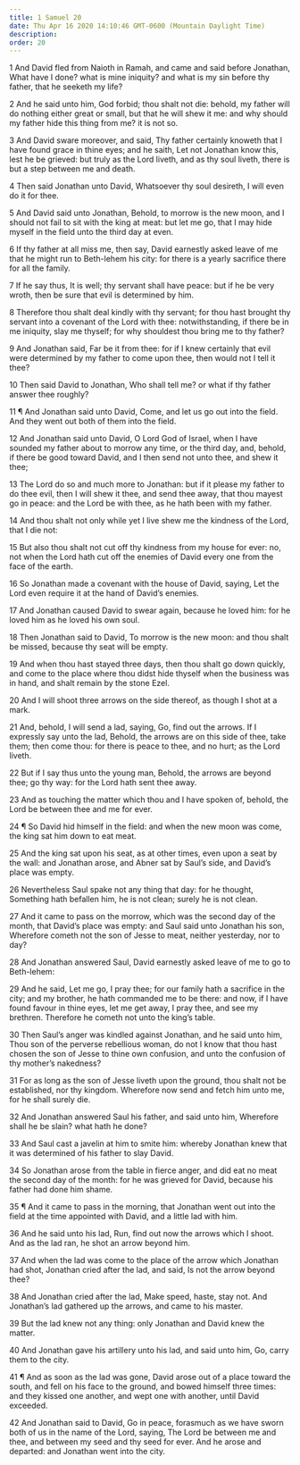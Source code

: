 ```yaml
---
title: 1 Samuel 20
date: Thu Apr 16 2020 14:10:46 GMT-0600 (Mountain Daylight Time)
description: 
order: 20
---
```


<p>
  1 And David fled from Naioth in Ramah, and came and said before Jonathan, What
  have I done? what is mine iniquity? and what is my sin before thy father, that
  he seeketh my life?
</p>
<p>
  2 And he said unto him, God forbid; thou shalt not die: behold, my father will
  do nothing either great or small, but that he will shew it me: and why should
  my father hide this thing from me? it is not so.
</p>
<p>
  3 And David sware moreover, and said, Thy father certainly knoweth that I have
  found grace in thine eyes; and he saith, Let not Jonathan know this, lest he
  be grieved: but truly as the Lord liveth, and as thy soul liveth, there is but
  a step between me and death.
</p>
<p>
  4 Then said Jonathan unto David, Whatsoever thy soul desireth, I will even do
  it for thee.
</p>
<p>
  5 And David said unto Jonathan, Behold, to morrow is the new moon, and I
  should not fail to sit with the king at meat: but let me go, that I may hide
  myself in the field unto the third day at even.
</p>
<p>
  6 If thy father at all miss me, then say, David earnestly asked leave of me
  that he might run to Beth-lehem his city: for there is a yearly sacrifice
  there for all the family.
</p>
<p>
  7 If he say thus, It is well; thy servant shall have peace: but if he be very
  wroth, then be sure that evil is determined by him.
</p>
<p>
  8 Therefore thou shalt deal kindly with thy servant; for thou hast brought thy
  servant into a covenant of the Lord with thee: notwithstanding, if there be in
  me iniquity, slay me thyself; for why shouldest thou bring me to thy father?
</p>
<p>
  9 And Jonathan said, Far be it from thee: for if I knew certainly that evil
  were determined by my father to come upon thee, then would not I tell it thee?
</p>
<p>
  10 Then said David to Jonathan, Who shall tell me? or what if thy father
  answer thee roughly?
</p>
<p>
  11 &#xB6; And Jonathan said unto David, Come, and let us go out into the
  field. And they went out both of them into the field.
</p>
<p>
  12 And Jonathan said unto David, O Lord God of Israel, when I have sounded my
  father about to morrow any time, or the third day, and, behold, if there be
  good toward David, and I then send not unto thee, and shew it thee;
</p>
<p>
  13 The Lord do so and much more to Jonathan: but if it please my father to do
  thee evil, then I will shew it thee, and send thee away, that thou mayest go
  in peace: and the Lord be with thee, as he hath been with my father.
</p>
<p>
  14 And thou shalt not only while yet I live shew me the kindness of the Lord,
  that I die not:
</p>
<p>
  15 But also thou shalt not cut off thy kindness from my house for ever: no,
  not when the Lord hath cut off the enemies of David every one from the face of
  the earth.
</p>
<p>
  16 So Jonathan made a covenant with the house of David, saying, Let the Lord
  even require it at the hand of David&#x2019;s enemies.
</p>
<p>
  17 And Jonathan caused David to swear again, because he loved him: for he
  loved him as he loved his own soul.
</p>
<p>
  18 Then Jonathan said to David, To morrow is the new moon: and thou shalt be
  missed, because thy seat will be empty.
</p>
<p>
  19 And when thou hast stayed three days, then thou shalt go down quickly, and
  come to the place where thou didst hide thyself when the business was in hand,
  and shalt remain by the stone Ezel.
</p>
<p>
  20 And I will shoot three arrows on the side thereof, as though I shot at a
  mark.
</p>
<p>
  21 And, behold, I will send a lad, saying, Go, find out the arrows. If I
  expressly say unto the lad, Behold, the arrows are on this side of thee, take
  them; then come thou: for there is peace to thee, and no hurt; as the Lord
  liveth.
</p>
<p>
  22 But if I say thus unto the young man, Behold, the arrows are beyond thee;
  go thy way: for the Lord hath sent thee away.
</p>
<p>
  23 And as touching the matter which thou and I have spoken of, behold, the
  Lord be between thee and me for ever.
</p>
<p>
  24 &#xB6; So David hid himself in the field: and when the new moon was come,
  the king sat him down to eat meat.
</p>
<p>
  25 And the king sat upon his seat, as at other times, even upon a seat by the
  wall: and Jonathan arose, and Abner sat by Saul&#x2019;s side, and
  David&#x2019;s place was empty.
</p>
<p>
  26 Nevertheless Saul spake not any thing that day: for he thought, Something
  hath befallen him, he is not clean; surely he is not clean.
</p>
<p>
  27 And it came to pass on the morrow, which was the second day of the month,
  that David&#x2019;s place was empty: and Saul said unto Jonathan his son,
  Wherefore cometh not the son of Jesse to meat, neither yesterday, nor to day?
</p>
<p>
  28 And Jonathan answered Saul, David earnestly asked leave of me to go to
  Beth-lehem:
</p>
<p>
  29 And he said, Let me go, I pray thee; for our family hath a sacrifice in the
  city; and my brother, he hath commanded me to be there: and now, if I have
  found favour in thine eyes, let me get away, I pray thee, and see my brethren.
  Therefore he cometh not unto the king&#x2019;s table.
</p>
<p>
  30 Then Saul&#x2019;s anger was kindled against Jonathan, and he said unto
  him, Thou son of the perverse rebellious woman, do not I know that thou hast
  chosen the son of Jesse to thine own confusion, and unto the confusion of thy
  mother&#x2019;s nakedness?
</p>
<p>
  31 For as long as the son of Jesse liveth upon the ground, thou shalt not be
  established, nor thy kingdom. Wherefore now send and fetch him unto me, for he
  shall surely die.
</p>
<p>
  32 And Jonathan answered Saul his father, and said unto him, Wherefore shall
  he be slain? what hath he done?
</p>
<p>
  33 And Saul cast a javelin at him to smite him: whereby Jonathan knew that it
  was determined of his father to slay David.
</p>
<p>
  34 So Jonathan arose from the table in fierce anger, and did eat no meat the
  second day of the month: for he was grieved for David, because his father had
  done him shame.
</p>
<p>
  35 &#xB6; And it came to pass in the morning, that Jonathan went out into the
  field at the time appointed with David, and a little lad with him.
</p>
<p>
  36 And he said unto his lad, Run, find out now the arrows which I shoot. And
  as the lad ran, he shot an arrow beyond him.
</p>
<p>
  37 And when the lad was come to the place of the arrow which Jonathan had
  shot, Jonathan cried after the lad, and said, Is not the arrow beyond thee?
</p>
<p>
  38 And Jonathan cried after the lad, Make speed, haste, stay not. And
  Jonathan&#x2019;s lad gathered up the arrows, and came to his master.
</p>
<p>
  39 But the lad knew not any thing: only Jonathan and David knew the matter.
</p>
<p>
  40 And Jonathan gave his artillery unto his lad, and said unto him, Go, carry
  them to the city.
</p>
<p>
  41 &#xB6; And as soon as the lad was gone, David arose out of a place toward
  the south, and fell on his face to the ground, and bowed himself three times:
  and they kissed one another, and wept one with another, until David exceeded.
</p>
<p>
  42 And Jonathan said to David, Go in peace, forasmuch as we have sworn both of
  us in the name of the Lord, saying, The Lord be between me and thee, and
  between my seed and thy seed for ever. And he arose and departed: and Jonathan
  went into the city.
</p>
